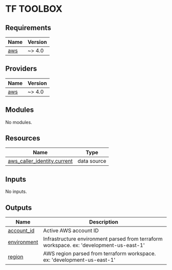 # TF TOOLBOX


<!-- BEGIN_TF_DOCS -->
## Requirements

| Name | Version |
|------|---------|
| <a name="requirement_aws"></a> [aws](#requirement\_aws) | ~> 4.0 |

## Providers

| Name | Version |
|------|---------|
| <a name="provider_aws"></a> [aws](#provider\_aws) | ~> 4.0 |

## Modules

No modules.

## Resources

| Name | Type |
|------|------|
| [aws_caller_identity.current](https://registry.terraform.io/providers/hashicorp/aws/latest/docs/data-sources/caller_identity) | data source |

## Inputs

No inputs.

## Outputs

| Name | Description |
|------|-------------|
| <a name="output_account_id"></a> [account\_id](#output\_account\_id) | Active AWS account ID |
| <a name="output_environment"></a> [environment](#output\_environment) | Infrastructure environment parsed from terraform workspace. ex: 'development-us-east-1' |
| <a name="output_region"></a> [region](#output\_region) | AWS region parsed from terraform workspace. ex: 'development-us-east-1' |
<!-- END_TF_DOCS -->